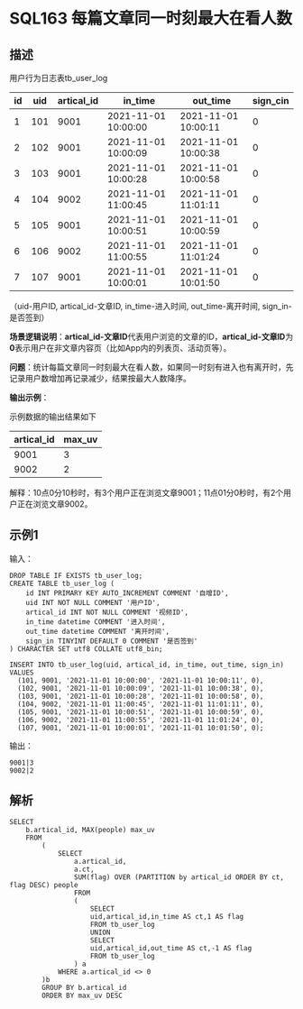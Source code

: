 # SQL163 每篇文章同一时刻最大在看人数

## 描述

用户行为日志表tb_user_log

| id   | uid  | artical_id | in_time             | out_time            | sign_cin |
| ---- | ---- | ---------- | ------------------- | ------------------- | -------- |
| 1    | 101  | 9001       | 2021-11-01 10:00:00 | 2021-11-01 10:00:11 | 0        |
| 2    | 102  | 9001       | 2021-11-01 10:00:09 | 2021-11-01 10:00:38 | 0        |
| 3    | 103  | 9001       | 2021-11-01 10:00:28 | 2021-11-01 10:00:58 | 0        |
| 4    | 104  | 9002       | 2021-11-01 11:00:45 | 2021-11-01 11:01:11 | 0        |
| 5    | 105  | 9001       | 2021-11-01 10:00:51 | 2021-11-01 10:00:59 | 0        |
| 6    | 106  | 9002       | 2021-11-01 11:00:55 | 2021-11-01 11:01:24 | 0        |
| 7    | 107  | 9001       | 2021-11-01 10:00:01 | 2021-11-01 10:01:50 | 0        |

（uid-用户ID, artical_id-文章ID, in_time-进入时间, out_time-离开时间, sign_in-是否签到）

**场景逻辑说明**：**artical_id-文章ID**代表用户浏览的文章的ID，**artical_id-文章ID**为**0**表示用户在非文章内容页（比如App内的列表页、活动页等）。

**问题**：统计每篇文章同一时刻最大在看人数，如果同一时刻有进入也有离开时，先记录用户数增加再记录减少，结果按最大人数降序。

**输出示例**：

示例数据的输出结果如下

| artical_id | max_uv |
| ---------- | ------ |
| 9001       | 3      |
| 9002       | 2      |

解释：10点0分10秒时，有3个用户正在浏览文章9001；11点01分0秒时，有2个用户正在浏览文章9002。

## 示例1

输入：

```
DROP TABLE IF EXISTS tb_user_log;
CREATE TABLE tb_user_log (
    id INT PRIMARY KEY AUTO_INCREMENT COMMENT '自增ID',
    uid INT NOT NULL COMMENT '用户ID',
    artical_id INT NOT NULL COMMENT '视频ID',
    in_time datetime COMMENT '进入时间',
    out_time datetime COMMENT '离开时间',
    sign_in TINYINT DEFAULT 0 COMMENT '是否签到'
) CHARACTER SET utf8 COLLATE utf8_bin;

INSERT INTO tb_user_log(uid, artical_id, in_time, out_time, sign_in) VALUES
  (101, 9001, '2021-11-01 10:00:00', '2021-11-01 10:00:11', 0),
  (102, 9001, '2021-11-01 10:00:09', '2021-11-01 10:00:38', 0),
  (103, 9001, '2021-11-01 10:00:28', '2021-11-01 10:00:58', 0),
  (104, 9002, '2021-11-01 11:00:45', '2021-11-01 11:01:11', 0),
  (105, 9001, '2021-11-01 10:00:51', '2021-11-01 10:00:59', 0),
  (106, 9002, '2021-11-01 11:00:55', '2021-11-01 11:01:24', 0),
  (107, 9001, '2021-11-01 10:00:01', '2021-11-01 10:01:50', 0);
```

输出：

```
9001|3
9002|2
```

## 解析

```
SELECT 
    b.artical_id, MAX(people) max_uv
    FROM
        (
            SELECT 
                a.artical_id,
                a.ct,
                SUM(flag) OVER (PARTITION by artical_id ORDER BY ct, flag DESC) people
                FROM
                (
                    SELECT 
                    uid,artical_id,in_time AS ct,1 AS flag
                    FROM tb_user_log
                    UNION
                    SELECT 
                    uid,artical_id,out_time AS ct,-1 AS flag
                    FROM tb_user_log
                ) a
            WHERE a.artical_id <> 0
        )b
        GROUP BY b.artical_id
        ORDER BY max_uv DESC
```